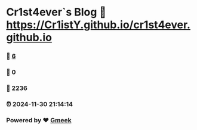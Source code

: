 # Cr1st4ever`s Blog :link: https://Cr1istY.github.io/cr1st4ever.github.io 
### :page_facing_up: [6](https://Cr1istY.github.io/cr1st4ever.github.io/tag.html) 
### :speech_balloon: 0 
### :hibiscus: 2236 
### :alarm_clock: 2024-11-30 21:14:14 
### Powered by :heart: [Gmeek](https://github.com/Meekdai/Gmeek)
